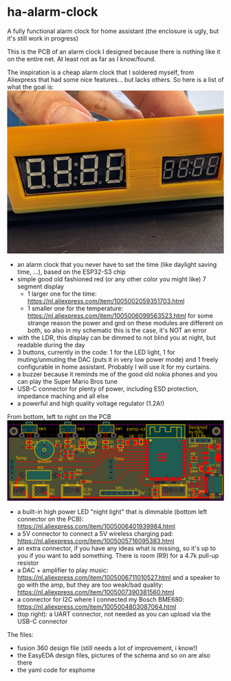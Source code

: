# ha-alarm-clock
A fully functional alarm clock for home assistant (the enclosure is ugly, but it's still work in progress)


This is the PCB of an alarm clock I designed because there is nothing like it on the entire net. At least not as far as I know/found.

The inspiration is a cheap alarm clock that I soldered myself, from Aliexpress that had some nice features... but lacks others. So here is a list of what the goal is:
![picture of the clock](https://github.com/harrydg1/ha-alarm-clock/blob/main/PXL_20250110_095514061.jpg)
- an alarm clock that you never have to set the time (like daylight saving time, ...), based on the ESP32-S3 chip
- simple good old fashioned red (or any other color you might like) 7 segment display
  - 1 larger one for the time: https://nl.aliexpress.com/item/1005002059351703.html
  - 1 smaller one for the temperature: https://nl.aliexpress.com/item/1005006099563523.html
    for some strange reason the power and gnd on these modules are different on both, so also in my schematic this is the case, it's NOT an error
- with the LDR, this display can be dimmed to not blind you at night, but readable during the day
- 3 buttons, currently in the code: 1 for the LED light, 1 for muting/unmuting the DAC (puts it in very low power mode) and 1 freely configurable in home assistant. Probably I will use it for my curtains.
- a buzzer because it reminds me of the good old nokia phones and you can play the Super Mario Bros tune
- USB-C connector for plenty of power, including ESD protection, impedance maching and all else
- a powerful and high quality voltage regulator (1.2A!)


From bottom, left to right on the PCB
![PCB design](https://github.com/harrydg1/ha-alarm-clock/blob/main/pcb%20design.png)
- a built-in high power LED "night light" that is dimmable (bottom left connector on the PCB): https://nl.aliexpress.com/item/1005006401939984.html
- a 5V connector to connect a 5V wireless charging pad: https://nl.aliexpress.com/item/1005005716095383.html
- an extra connector, if you have any ideas what is missing, so it's up to you if you want to add something. There is room (R9) for a 4.7k pull-up resistor
- a DAC + amplifier to play music: https://nl.aliexpress.com/item/1005006711010527.html
  and a speaker to go with the amp, but they are too weak/bad quality: https://nl.aliexpress.com/item/1005007390381560.html
- a connector for I2C where I connected my Bosch BME680: https://nl.aliexpress.com/item/1005004803087064.html
- (top right): a UART connector, not needed as you can upload via the USB-C connector

The files:
- fusion 360 design file (still needs a lot of improvement, i know!)
- the EasyEDA design files, pictures of the schema and so on are also there
- the yaml code for esphome
